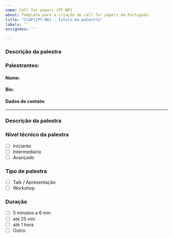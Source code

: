 ```yaml
---
name: Call for papers [PT-BR]
about: Template para a criação de call for papers em Português.
title: "[C4P][PT-BR] - Título da palestra"
labels: ''
assignees: ''

---
```


### Descrição da palestra

<!-- Escreva nesta sessão uma breve introdução sobre o tema da sua palestra, quais assuntos, tópicos e informações serão abordados/passados para o público e como você espera que as pessoas saiam da sua apresentação (empolgadas, motivadas, curiosas, mais sábias, etc). -->

### Palestrantes:

<!-- Escreva aqui o(s) palestrante(s) -->

#### Nome:
<!-- informe o nome do palestrante -->

#### Bio:
<!-- Informe a bio do palestrante -->

#### Dados de contato:
<!-- Escreva aqui os dados de contato do palestrante -->

<hr/>

### Descrição da palestra

<!-- Escreva nesta sessão uma breve introdução sobre o tema da sua palestra, quais assuntos, tópicos e informações serão abordados/passados para o público e como você espera que as pessoas saiam da sua apresentação (empolgadas, motivadas, curiosas, mais sábias, etc). -->

### Nível técnico da palestra

<!-- Basta colocar um x dentro do quadradinho das pessoas que mais se beneficiariam com o seu conteúdo. -->

- [ ] Iniciante
- [ ] Intermediário
- [ ] Avançado

### Tipo de palestra

<!-- Basta colocar um x dentro do quadradinho do tempo de duração da sua apresentação. -->
- [ ] Talk / Apresentação 
- [ ] Workshop

### Duração
- [ ] 5 minutos a 6 min
- [ ] até 25 min
- [ ] até 1 hora
- [ ] Outro:
